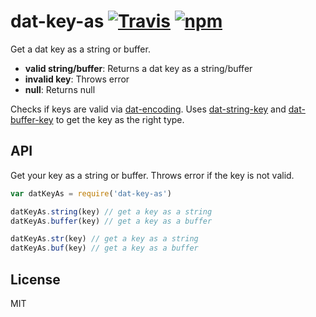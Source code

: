 # dat-key-as [![Travis](https://img.shields.io/travis/joehand/dat-key-as.svg?style=flat-square)](https://travis-ci.org/joehand/dat-key-as) [![npm](https://img.shields.io/npm/v/dat-key-as.svg?style=flat-square)](https://npmjs.org/package/dat-key-as)

Get a dat key as a string or buffer.

* **valid string/buffer**: Returns a dat key as a string/buffer
* **invalid key**: Throws error
* **null**: Returns null

Checks if keys are valid via [dat-encoding](https://github.com/juliangruber/dat-encoding). Uses [dat-string-key](https://github.com/joehand/dat-string-key) and [dat-buffer-key](https://github.com/joehand/dat-buffer-key) to get the key as the right type.

## API

Get your key as a string or buffer. Throws error if the key is not valid.

```js
var datKeyAs = require('dat-key-as')

datKeyAs.string(key) // get a key as a string
datKeyAs.buffer(key) // get a key as a buffer

datKeyAs.str(key) // get a key as a string
datKeyAs.buf(key) // get a key as a buffer
```

## License

MIT
